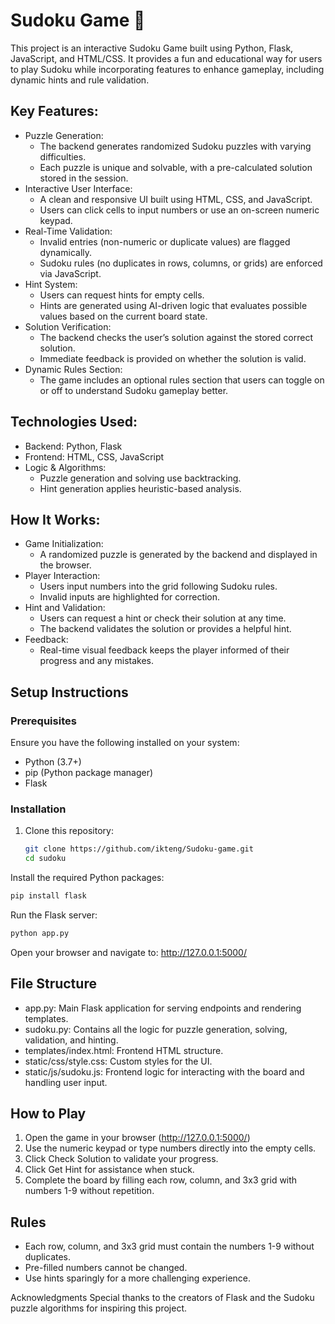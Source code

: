 # Sudoku Game 🎲

This project is an interactive Sudoku Game built using Python, Flask, JavaScript, and HTML/CSS. It provides a fun and educational way for users to play Sudoku while incorporating features to enhance gameplay, including dynamic hints and rule validation.

## Key Features:
- Puzzle Generation:
  - The backend generates randomized Sudoku puzzles with varying difficulties.
  - Each puzzle is unique and solvable, with a pre-calculated solution stored in the session.
- Interactive User Interface:
  - A clean and responsive UI built using HTML, CSS, and JavaScript.
  - Users can click cells to input numbers or use an on-screen numeric keypad.
- Real-Time Validation:
  - Invalid entries (non-numeric or duplicate values) are flagged dynamically.
  - Sudoku rules (no duplicates in rows, columns, or grids) are enforced via JavaScript.
- Hint System:
  - Users can request hints for empty cells.
  - Hints are generated using AI-driven logic that evaluates possible values based on the current board state.
- Solution Verification:
  - The backend checks the user’s solution against the stored correct solution.
  - Immediate feedback is provided on whether the solution is valid.
- Dynamic Rules Section:
  - The game includes an optional rules section that users can toggle on or off to understand Sudoku gameplay better.

## Technologies Used:
- Backend: Python, Flask
- Frontend: HTML, CSS, JavaScript
- Logic & Algorithms:
  - Puzzle generation and solving use backtracking.
  - Hint generation applies heuristic-based analysis.

## How It Works:
- Game Initialization:
  - A randomized puzzle is generated by the backend and displayed in the browser.
- Player Interaction:
  - Users input numbers into the grid following Sudoku rules.
  - Invalid inputs are highlighted for correction.
- Hint and Validation:
  - Users can request a hint or check their solution at any time.
  - The backend validates the solution or provides a helpful hint.
- Feedback:
  - Real-time visual feedback keeps the player informed of their progress and any mistakes.

## Setup Instructions
### Prerequisites
Ensure you have the following installed on your system:
- Python (3.7+)
- pip (Python package manager)
- Flask

### Installation
1. Clone this repository:
   ```bash
   git clone https://github.com/ikteng/Sudoku-game.git
   cd sudoku
   ```
   
  Install the required Python packages:
  ```bash
  pip install flask
  ```

  Run the Flask server:
  ```bash
  python app.py
  ```
Open your browser and navigate to: http://127.0.0.1:5000/

## File Structure
- app.py: Main Flask application for serving endpoints and rendering templates.
- sudoku.py: Contains all the logic for puzzle generation, solving, validation, and hinting.
- templates/index.html: Frontend HTML structure.
- static/css/style.css: Custom styles for the UI.
- static/js/sudoku.js: Frontend logic for interacting with the board and handling user input.

## How to Play
1. Open the game in your browser (http://127.0.0.1:5000/)
2. Use the numeric keypad or type numbers directly into the empty cells.
3. Click Check Solution to validate your progress.
4. Click Get Hint for assistance when stuck.
5. Complete the board by filling each row, column, and 3x3 grid with numbers 1-9 without repetition.

## Rules
- Each row, column, and 3x3 grid must contain the numbers 1-9 without duplicates.
- Pre-filled numbers cannot be changed.
- Use hints sparingly for a more challenging experience.

Acknowledgments
Special thanks to the creators of Flask and the Sudoku puzzle algorithms for inspiring this project.
